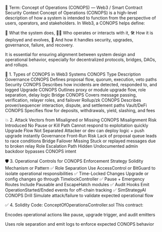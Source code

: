 📘 Term: Concept of Operations (CONOPS) — Web3 / Smart Contract Security Context
Concept of Operations (CONOPS) is a high-level description of how a system is intended to function from the perspective of users, operators, and stakeholders. In Web3, a CONOPS helps define:

🧠 What the system does,
🧑‍💼 Who operates or interacts with it,
🛠️ How it is deployed and evolves,
🔐 And how it handles security, upgrades, governance, failure, and recovery.

It is essential for ensuring alignment between system design and operational behavior, especially for decentralized protocols, bridges, DAOs, and rollups.

📘 1. Types of CONOPS in Web3 Systems
CONOPS Type	Description
Governance CONOPS	Defines proposal flow, quorum, execution, veto paths
Security CONOPS	Describes how incidents are detected, responded to, and logged
Upgrade CONOPS	Outlines proxy or module upgrade flow, role separation, delay logic
Bridge CONOPS	Covers message passing, verification, relayer roles, and failover
Rollup/zk CONOPS	Describes prover/sequencer interaction, dispute, and settlement paths
Vault/DeFi CONOPS	Specifies flow for deposits, withdrawals, yield, slashing, and fees

💥 2. Attack Vectors from Misaligned or Missing CONOPS
Misalignment	Risk Introduced
No Pause or Kill Path	Cannot respond to exploitation quickly
Upgrade Flow Not Separated	Attacker or dev can deploy logic + push upgrade instantly
Governance Front-Run Risk	Lack of proposal queue leads to race conditions
Bridge Failover Missing	Stuck or replayed messages due to broken relay
Role Escalation Path Hidden	Undocumented admin backdoor bypasses CONOPS intent

🛡️ 3. Operational Controls for CONOPS Enforcement
Strategy	Solidity Mechanism or Pattern
✅ Role Separation	Use AccessControl or BitGuard to isolate operational responsibilities
✅ Time-Locked Changes	Upgrade or config changes go through TimelockController
✅ Pause + Emergency Routes	Include Pausable and EscapeHatch modules
✅ Audit Hooks	Emit OperationStarted/Ended events for off-chain tracking
✅ SimStrategyAI CONOPS Drill	Simulate attack/failure to validate expected operational flow

✅ 4. Solidity Code: ConceptOfOperationsController.sol
This contract:

Encodes operational actions like pause, upgrade trigger, and audit emitters

Uses role separation and emit logs to enforce expected CONOPS behavior